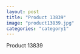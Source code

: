 ```yaml
---
layout: post
title: "Product 13839"
image: "product13839.jpg"
categories: "category1"
---
```

Product 13839
